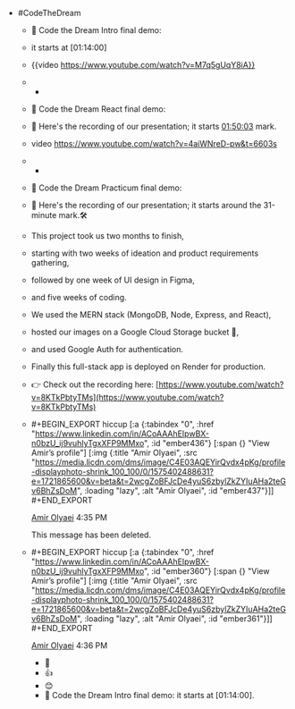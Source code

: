 - #CodeTheDream
	- 🔵 Code the Dream Intro final demo:
	- it starts at [01:14:00]
	- {{video https://www.youtube.com/watch?v=M7q5gUqY8iA}}
	- +
	- 🔵 Code the Dream React final demo:
	- 🎥 Here's the recording of our presentation; it starts [01:50:03]([https://www.youtube.com/watch?v=4aiWNreD-pw&t=6603s) mark.
	- video https://www.youtube.com/watch?v=4aiWNreD-pw&t=6603s
	- +
	- 🔵 Code the Dream Practicum final demo:
	- 🎥 Here's the recording of our presentation; it starts around the 31-minute mark.🛠️
	- This project took us two months to finish,
	- starting with two weeks of ideation and product requirements gathering,
	- followed by one week of UI design in Figma,
	- and five weeks of coding.
	- We used the MERN stack (MongoDB, Node, Express, and React),
	- hosted our images on a Google Cloud Storage bucket 📂,
	- and used Google Auth for authentication.
	- Finally this full-stack app is deployed on Render for production.
	- 👉 Check out the recording here: [https://www.youtube.com/watch?v=8KTkPbtyTMs](https://www.youtube.com/watch?v=8KTkPbtyTMs)
	- #+BEGIN_EXPORT hiccup
	  [:a {:tabindex "0", :href "https://www.linkedin.com/in/ACoAAAhEIpwBX-n0bzU_ij9vuhIyTgxXFP9MMxo", :id "ember436"} [:span {} "View Amir’s profile"] [:img {:title "Amir Olyaei", :src "https://media.licdn.com/dms/image/C4E03AQEYirQvdx4pKg/profile-displayphoto-shrink_100_100/0/1575402488631?e=1721865600&v=beta&t=2wcgZoBFJcDe4yuS6zbylZkZYIuAHa2teGv6BhZsDoM", :loading "lazy", :alt "Amir Olyaei", :id "ember437"}]]
	  #+END_EXPORT
	  
	  [Amir Olyaei](https://www.linkedin.com/in/ACoAAAhEIpwBX-n0bzU_ij9vuhIyTgxXFP9MMxo) 4:35 PM
	  
	  This message has been deleted.
	- #+BEGIN_EXPORT hiccup
	  [:a {:tabindex "0", :href "https://www.linkedin.com/in/ACoAAAhEIpwBX-n0bzU_ij9vuhIyTgxXFP9MMxo", :id "ember360"} [:span {} "View Amir’s profile"] [:img {:title "Amir Olyaei", :src "https://media.licdn.com/dms/image/C4E03AQEYirQvdx4pKg/profile-displayphoto-shrink_100_100/0/1575402488631?e=1721865600&v=beta&t=2wcgZoBFJcDe4yuS6zbylZkZYIuAHa2teGv6BhZsDoM", :loading "lazy", :alt "Amir Olyaei", :id "ember361"}]]
	  #+END_EXPORT
	  
	  [Amir Olyaei](https://www.linkedin.com/in/ACoAAAhEIpwBX-n0bzU_ij9vuhIyTgxXFP9MMxo) 4:36 PM
		- 👏
		- 👍
		- 😊
		- 🔵 Code the Dream Intro final demo: it starts at [01:14:00].
		  [](https://www.youtube.com/watch?v=M7q5gUqY8iA)